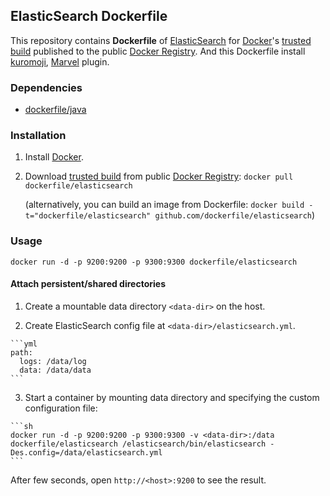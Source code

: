 ## ElasticSearch Dockerfile


This repository contains **Dockerfile** of [ElasticSearch](http://www.elasticsearch.org/) for [Docker](https://www.docker.io/)'s [trusted build](https://index.docker.io/u/dockerfile/elasticsearch/) published to the public [Docker Registry](https://index.docker.io/).
And this Dockerfile install [kuromoji](https://github.com/elasticsearch/elasticsearch-analysis-kuromoji), [Marvel](https://www.elastic.co/downloads/marvel) plugin.


### Dependencies

* [dockerfile/java](http://dockerfile.github.io/#/java)


### Installation

1. Install [Docker](https://www.docker.io/).

2. Download [trusted build](https://index.docker.io/u/dockerfile/elasticsearch/) from public [Docker Registry](https://index.docker.io/): `docker pull dockerfile/elasticsearch`

   (alternatively, you can build an image from Dockerfile: `docker build -t="dockerfile/elasticsearch" github.com/dockerfile/elasticsearch`)


### Usage

    docker run -d -p 9200:9200 -p 9300:9300 dockerfile/elasticsearch

#### Attach persistent/shared directories

  1. Create a mountable data directory `<data-dir>` on the host.

  2. Create ElasticSearch config file at `<data-dir>/elasticsearch.yml`.

    ```yml
    path:
      logs: /data/log
      data: /data/data
    ```

  3. Start a container by mounting data directory and specifying the custom configuration file:

    ```sh
    docker run -d -p 9200:9200 -p 9300:9300 -v <data-dir>:/data dockerfile/elasticsearch /elasticsearch/bin/elasticsearch -Des.config=/data/elasticsearch.yml
    ```

After few seconds, open `http://<host>:9200` to see the result.
